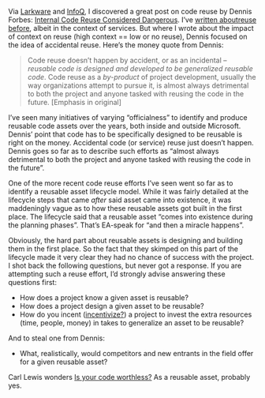 Via [Larkware](http://www.larkware.com/dg8/TheDailyGrind1193.aspx) and
[InfoQ](http://www.infoq.com/news/2007/07/worthless-code), I discovered
a great post on code reuse by Dennis Forbes: [Internal Code Reuse
Considered
Dangerous](http://www.yafla.com/dennisforbes/Internal-Code-Reuse-Considered-Dangerous/Internal-Code-Reuse-Considered-Dangerous.html).
I’ve [written
about](http://devhawk.net/2006/09/19/a-question-of-context/)[reuse
before](http://devhawk.net/2006/09/20/feasible-service-reuse/),
albeit in the context of services. But where I wrote about the impact of
context on reuse (high context == low or no reuse), Dennis focused on
the idea of accidental reuse. Here’s the money quote from Dennis:

> Code reuse doesn’t happen by accident, or as an incidental – *reusable
> code is designed and developed to be generalized reusable code*. Code
> reuse as a *by-product* of project development, usually the way
> organizations attempt to pursue it, is almost always detrimental to
> both the project and anyone tasked with reusing the code in the
> future. [Emphasis in original]

I’ve seen many initiatives of varying “officialness” to identify and
produce reusable code assets over the years, both inside and outside
Microsoft. Dennis’ point that code has to be specifically designed to be
reusable is right on the money. Accidental code (or service) reuse just
doesn’t happen. Dennis goes so far as to describe such efforts as
“almost always detrimental to both the project and anyone tasked with
reusing the code in the future”.

One of the more recent code reuse efforts I’ve seen went so far as to
identify a reusable asset lifecycle model. While it was fairly detailed
at the lifecycle steps that came *after* said asset came into existence,
it was maddeningly vague as to how these reusable assets got built in
the first place. The lifecycle said that a reusable asset “comes into
existence during the planning phases”. That’s EA-speak for “and then a
miracle happens”.

Obviously, the hard part about reusable assets is designing and building
them in the first place. So the fact that they skimped on this part of
the lifecycle made it very clear they had no chance of success with the
project. I shot back the following questions, but never got a response.
If you are attempting such a reuse effort, I’d strongly advise answering
these questions first:

-   How does a project know a given asset is reusable?
-   How does a project design a given asset to be reusable?
-   How do you incent
    ([incentivize?](http://dictionary.reference.com/browse/incentivize))
    a project to invest the extra resources (time, people, money) in
    takes to generalize an asset to be reusable?

And to steal one from Dennis:

-   What, realistically, would competitors and new entrants in the field
    offer for a given reusable asset?

Carl Lewis wonders [Is your code
worthless?](http://cysquatch.net/blog/2007/06/08/is-your-code-worthless/)
As a reusable asset, probably yes.
